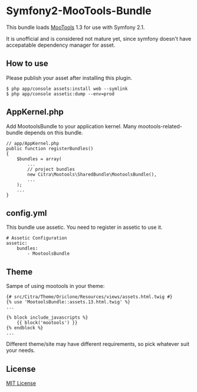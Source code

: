Symfony2-MooTools-Bundle
========================

This bundle loads [MooTools](http://mootools.net/) 1.3
for use with Symfony 2.1.

It is unofficial and is considered not mature yet,
since symfony doesn't have accepatable dependency manager for asset.

How to use
----------

Please publish your asset after installing this plugin.

    $ php app/console assets:install web --symlink
    $ php app/console assetic:dump --env=prod

AppKernel.php
----------------

Add MootoolsBundle to your application kernel.
Many mootools-related-bundle depends on this bundle.

    // app/AppKernel.php
    public function registerBundles()
    {
        $bundles = array(
            ...
            // project bundles
            new Citra\Mootools\SharedBundle\MootoolsBundle(),
            ...
        );
        ...
    }

config.yml
----------------

This bundle use assetic. You need to register in assetic to use it.

    # Assetic Configuration
    assetic:
        bundles:
            - MootoolsBundle

Theme
----------

Sampe of using mootools in your theme:

    {# src/Citra/Theme/Oriclone/Resources/views/assets.html.twig #}
    {% use 'MootoolsBundle::assets.13.html.twig' %}
    ...

    {% block include_javascripts %}
        {{ block('mootools') }}
    {% endblock %}
    ...

Different theme/site may have different requirements,
so pick whatever suit your needs.


License
-------

[MIT License](http://www.opensource.org/licenses/mit-license.php)

